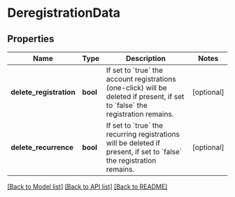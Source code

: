# DeregistrationData

## Properties
Name | Type | Description | Notes
------------ | ------------- | ------------- | -------------
**delete_registration** | **bool** | If set to &#x60;true&#x60; the account registrations (one-click) will be deleted if present, if set to &#x60;false&#x60; the registration remains. | [optional] 
**delete_recurrence** | **bool** | If set to &#x60;true&#x60; the recurring registrations will be deleted if present, if set to &#x60;false&#x60; the registration remains. | [optional] 

[[Back to Model list]](../README.md#documentation-for-models) [[Back to API list]](../README.md#documentation-for-api-endpoints) [[Back to README]](../README.md)


